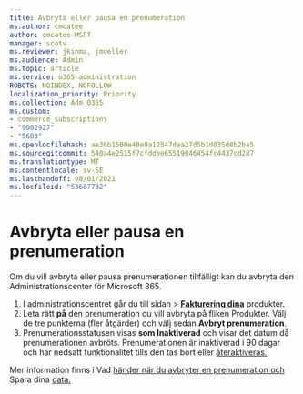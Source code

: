 ```yaml
---
title: Avbryta eller pausa en prenumeration
ms.author: cmcatee
author: cmcatee-MSFT
manager: scotv
ms.reviewer: jkinma, jmueller
ms.audience: Admin
ms.topic: article
ms.service: o365-administration
ROBOTS: NOINDEX, NOFOLLOW
localization_priority: Priority
ms.collection: Adm_O365
ms.custom:
- commerce_subscriptions
- "9002927"
- "5603"
ms.openlocfilehash: ae36b1500e48e9a12547daa27d5b1d035d8b2ba5
ms.sourcegitcommit: 540a4e2515f7cfddee65519046454fc4437cd287
ms.translationtype: MT
ms.contentlocale: sv-SE
ms.lasthandoff: 08/01/2021
ms.locfileid: "53687732"
---
```

# <a name="suspend-or-pause-a-subscription"></a>Avbryta eller pausa en prenumeration

Om du vill avbryta eller pausa prenumerationen tillfälligt kan du avbryta den Administrationscenter för Microsoft 365.

1. I administrationscentret går du till sidan  >  **[Fakturering dina](https://go.microsoft.com/fwlink/p/?linkid=842054)** produkter.
2. Leta rätt **på** den prenumeration du vill avbryta på fliken Produkter. Välj de tre punkterna (fler åtgärder) och välj sedan **Avbryt prenumeration**.
3. Prenumerationsstatusen visas **som Inaktiverad** och visar det datum då prenumerationen avbröts. Prenumerationen är inaktiverad i 90 dagar och har nedsatt funktionalitet tills den tas bort eller [återaktiveras.](/microsoft-365/commerce/subscriptions/reactivate-your-subscription)

Mer information finns i Vad [händer när du avbryter en prenumeration och](/microsoft-365/commerce/subscriptions/cancel-your-subscription#what-happens-when-you-cancel-a-subscription) Spara dina [data.](/microsoft-365/commerce/subscriptions/cancel-your-subscription#save-your-data)
